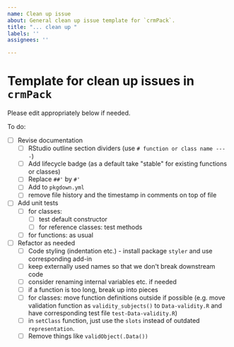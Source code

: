```yaml
---
name: Clean up issue
about: General clean up issue template for `crmPack`.
title: "... clean up "
labels: ''
assignees: ''

---
```


# Template for clean up issues in `crmPack`

Please edit appropriately below if needed.

To do:

- [ ] Revise documentation
  - [ ] RStudio outline section dividers (use `# function or class name ----`)
  - [ ] Add lifecycle badge (as a default take "stable" for existing functions or classes)
  - [ ] Replace `##'` by `#'`
  - [ ] Add to `pkgdown.yml`
  - [ ] remove file history and the timestamp in comments on top of file
- [ ] Add unit tests
  - [ ] for classes:
    - [ ] test default constructor
    - [ ] for reference classes: test methods
  - [ ] for functions: as usual
- [ ] Refactor as needed
  - [ ] Code styling (indentation etc.) - install package `styler` and use corresponding add-in
  - [ ] keep externally used names so that we don't break downstream code
  - [ ] consider renaming internal variables etc. if needed
  - [ ] if a function is too long, break up into pieces
  - [ ] for classes: move function definitions outside if possible (e.g. move validation function as `validity_subjects()` to `Data-validity.R` and have corresponding test file `test-Data-validity.R`)
  - [ ] in `setClass` function, just use the `slots` instead of outdated `representation`.
  - [ ] Remove things like `validObject(.Data())`
